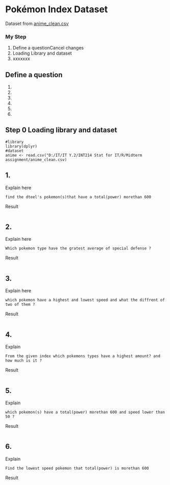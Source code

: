 # Pokémon Index Dataset

Dataset from [anime_clean.csv](./pokemonIndex_original.csv)


### My Step
1. Define a questionCancel changes
2. Loading Library and dataset
3. xxxxxxx

## Define a question

1.
2.
3.
4.
5.
6.

## Step 0 Loading library and dataset

```
#library
library(dplyr)
#dataset
anime <- read.csv("D:/IT/IT Y.2/INT214 Stat for IT/R/Midterm assignment/anime_clean.csv)
```

## 1.

Explain here

```
find the dteel's pokemon(s)that have a total(power) morethan 600 
```

Result

```

```


## 2.

Explain here
```
Which pokemon type have the gratest average of special defense ?
```
Result
```

```


## 3. 

Explain here
```
which pokemon have a highest and lowest speed and what the diffrent of two of them ?
```
Result
```
```

## 4.
Explain
```
From the given index which pokemons types have a highest amount? and how much is it ?
```
Result
```
```

## 5. 
Explain
```
which pokemon(s) have a total(power) morethan 600 and speed lower than 50 ?
```
Result
```
```

## 6.
Explain
```
Find the lowest speed pokemon that total(power) is morethan 600
```
Result
```
```
